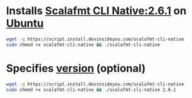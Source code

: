 # Installs [Scalafmt CLI Native:2.6.1](https://scalameta.org/scalafmt/) on [Ubuntu](https://www.ubuntu.com/)

```bash
wget -q https://script.install.devinsideyou.com/scalafmt-cli-native
sudo chmod +x scalafmt-cli-native && ./scalafmt-cli-native
```

# Specifies [version](https://github.com/scalameta/scalafmt/releases) (optional)

```bash
wget -q https://script.install.devinsideyou.com/scalafmt-cli-native
sudo chmod +x scalafmt-cli-native && ./scalafmt-cli-native 2.6.1
```
